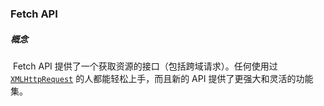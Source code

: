 ### Fetch API

##### 	概念

​		Fetch API 提供了一个获取资源的接口（包括跨域请求）。任何使用过 [`XMLHttpRequest`](https://developer.mozilla.org/zh-CN/docs/Web/API/XMLHttpRequest) 的人都能轻松上手，而且新的 API 提供了更强大和灵活的功能集。